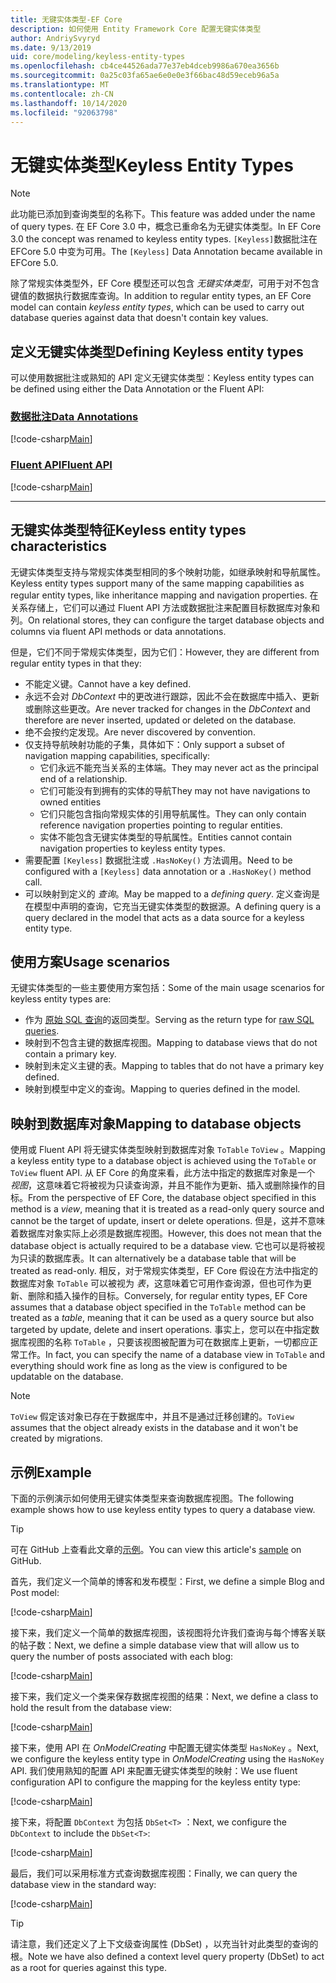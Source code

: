 ```yaml
---
title: 无键实体类型-EF Core
description: 如何使用 Entity Framework Core 配置无键实体类型
author: AndriySvyryd
ms.date: 9/13/2019
uid: core/modeling/keyless-entity-types
ms.openlocfilehash: cb4ce44526ada77e37eb4dceb9986a670ea3656b
ms.sourcegitcommit: 0a25c03fa65ae6e0e0e3f66bac48d59eceb96a5a
ms.translationtype: MT
ms.contentlocale: zh-CN
ms.lasthandoff: 10/14/2020
ms.locfileid: "92063798"
---
```

# <a name="keyless-entity-types"></a><span data-ttu-id="cc15c-103">无键实体类型</span><span class="sxs-lookup"><span data-stu-id="cc15c-103">Keyless Entity Types</span></span>

> [!NOTE]
> <span data-ttu-id="cc15c-104">此功能已添加到查询类型的名称下。</span><span class="sxs-lookup"><span data-stu-id="cc15c-104">This feature was added under the name of query types.</span></span> <span data-ttu-id="cc15c-105">在 EF Core 3.0 中，概念已重命名为无键实体类型。</span><span class="sxs-lookup"><span data-stu-id="cc15c-105">In EF Core 3.0 the concept was renamed to keyless entity types.</span></span> <span data-ttu-id="cc15c-106">`[Keyless]`数据批注在 EFCore 5.0 中变为可用。</span><span class="sxs-lookup"><span data-stu-id="cc15c-106">The `[Keyless]` Data Annotation became available in EFCore 5.0.</span></span>

<span data-ttu-id="cc15c-107">除了常规实体类型外，EF Core 模型还可以包含 _无键实体类型_，可用于对不包含键值的数据执行数据库查询。</span><span class="sxs-lookup"><span data-stu-id="cc15c-107">In addition to regular entity types, an EF Core model can contain _keyless entity types_, which can be used to carry out database queries against data that doesn't contain key values.</span></span>

## <a name="defining-keyless-entity-types"></a><span data-ttu-id="cc15c-108">定义无键实体类型</span><span class="sxs-lookup"><span data-stu-id="cc15c-108">Defining Keyless entity types</span></span>

<span data-ttu-id="cc15c-109">可以使用数据批注或熟知的 API 定义无键实体类型：</span><span class="sxs-lookup"><span data-stu-id="cc15c-109">Keyless entity types can be defined using either the Data Annotation or the Fluent API:</span></span>

### <a name="data-annotations"></a>[<span data-ttu-id="cc15c-110">数据批注</span><span class="sxs-lookup"><span data-stu-id="cc15c-110">Data Annotations</span></span>](#tab/data-annotations)

[!code-csharp[Main](../../../samples/core/Modeling/DataAnnotations/Keyless.cs?Name=Keyless&highlight=1)]

### <a name="fluent-api"></a>[<span data-ttu-id="cc15c-111">Fluent API</span><span class="sxs-lookup"><span data-stu-id="cc15c-111">Fluent API</span></span>](#tab/fluent-api)

[!code-csharp[Main](../../../samples/core/Modeling/FluentAPI/Keyless.cs?Name=Keyless&highlight=4)]

***

## <a name="keyless-entity-types-characteristics"></a><span data-ttu-id="cc15c-112">无键实体类型特征</span><span class="sxs-lookup"><span data-stu-id="cc15c-112">Keyless entity types characteristics</span></span>

<span data-ttu-id="cc15c-113">无键实体类型支持与常规实体类型相同的多个映射功能，如继承映射和导航属性。</span><span class="sxs-lookup"><span data-stu-id="cc15c-113">Keyless entity types support many of the same mapping capabilities as regular entity types, like inheritance mapping and navigation properties.</span></span> <span data-ttu-id="cc15c-114">在关系存储上，它们可以通过 Fluent API 方法或数据批注来配置目标数据库对象和列。</span><span class="sxs-lookup"><span data-stu-id="cc15c-114">On relational stores, they can configure the target database objects and columns via fluent API methods or data annotations.</span></span>

<span data-ttu-id="cc15c-115">但是，它们不同于常规实体类型，因为它们：</span><span class="sxs-lookup"><span data-stu-id="cc15c-115">However, they are different from regular entity types in that they:</span></span>

- <span data-ttu-id="cc15c-116">不能定义键。</span><span class="sxs-lookup"><span data-stu-id="cc15c-116">Cannot have a key defined.</span></span>
- <span data-ttu-id="cc15c-117">永远不会对 _DbContext_ 中的更改进行跟踪，因此不会在数据库中插入、更新或删除这些更改。</span><span class="sxs-lookup"><span data-stu-id="cc15c-117">Are never tracked for changes in the _DbContext_ and therefore are never inserted, updated or deleted on the database.</span></span>
- <span data-ttu-id="cc15c-118">绝不会按约定发现。</span><span class="sxs-lookup"><span data-stu-id="cc15c-118">Are never discovered by convention.</span></span>
- <span data-ttu-id="cc15c-119">仅支持导航映射功能的子集，具体如下：</span><span class="sxs-lookup"><span data-stu-id="cc15c-119">Only support a subset of navigation mapping capabilities, specifically:</span></span>
  - <span data-ttu-id="cc15c-120">它们永远不能充当关系的主体端。</span><span class="sxs-lookup"><span data-stu-id="cc15c-120">They may never act as the principal end of a relationship.</span></span>
  - <span data-ttu-id="cc15c-121">它们可能没有到拥有的实体的导航</span><span class="sxs-lookup"><span data-stu-id="cc15c-121">They may not have navigations to owned entities</span></span>
  - <span data-ttu-id="cc15c-122">它们只能包含指向常规实体的引用导航属性。</span><span class="sxs-lookup"><span data-stu-id="cc15c-122">They can only contain reference navigation properties pointing to regular entities.</span></span>
  - <span data-ttu-id="cc15c-123">实体不能包含无键实体类型的导航属性。</span><span class="sxs-lookup"><span data-stu-id="cc15c-123">Entities cannot contain navigation properties to keyless entity types.</span></span>
- <span data-ttu-id="cc15c-124">需要配置 `[Keyless]` 数据批注或 `.HasNoKey()` 方法调用。</span><span class="sxs-lookup"><span data-stu-id="cc15c-124">Need to be configured with a `[Keyless]` data annotation or a `.HasNoKey()` method call.</span></span>
- <span data-ttu-id="cc15c-125">可以映射到定义的 _查询_。</span><span class="sxs-lookup"><span data-stu-id="cc15c-125">May be mapped to a _defining query_.</span></span> <span data-ttu-id="cc15c-126">定义查询是在模型中声明的查询，它充当无键实体类型的数据源。</span><span class="sxs-lookup"><span data-stu-id="cc15c-126">A defining query is a query declared in the model that acts as a data source for a keyless entity type.</span></span>

## <a name="usage-scenarios"></a><span data-ttu-id="cc15c-127">使用方案</span><span class="sxs-lookup"><span data-stu-id="cc15c-127">Usage scenarios</span></span>

<span data-ttu-id="cc15c-128">无键实体类型的一些主要使用方案包括：</span><span class="sxs-lookup"><span data-stu-id="cc15c-128">Some of the main usage scenarios for keyless entity types are:</span></span>

- <span data-ttu-id="cc15c-129">作为 [原始 SQL 查询](xref:core/querying/raw-sql)的返回类型。</span><span class="sxs-lookup"><span data-stu-id="cc15c-129">Serving as the return type for [raw SQL queries](xref:core/querying/raw-sql).</span></span>
- <span data-ttu-id="cc15c-130">映射到不包含主键的数据库视图。</span><span class="sxs-lookup"><span data-stu-id="cc15c-130">Mapping to database views that do not contain a primary key.</span></span>
- <span data-ttu-id="cc15c-131">映射到未定义主键的表。</span><span class="sxs-lookup"><span data-stu-id="cc15c-131">Mapping to tables that do not have a primary key defined.</span></span>
- <span data-ttu-id="cc15c-132">映射到模型中定义的查询。</span><span class="sxs-lookup"><span data-stu-id="cc15c-132">Mapping to queries defined in the model.</span></span>

## <a name="mapping-to-database-objects"></a><span data-ttu-id="cc15c-133">映射到数据库对象</span><span class="sxs-lookup"><span data-stu-id="cc15c-133">Mapping to database objects</span></span>

<span data-ttu-id="cc15c-134">使用或 Fluent API 将无键实体类型映射到数据库对象 `ToTable` `ToView` 。</span><span class="sxs-lookup"><span data-stu-id="cc15c-134">Mapping a keyless entity type to a database object is achieved using the `ToTable` or `ToView` fluent API.</span></span> <span data-ttu-id="cc15c-135">从 EF Core 的角度来看，此方法中指定的数据库对象是一个 _视图_，这意味着它将被视为只读查询源，并且不能作为更新、插入或删除操作的目标。</span><span class="sxs-lookup"><span data-stu-id="cc15c-135">From the perspective of EF Core, the database object specified in this method is a _view_, meaning that it is treated as a read-only query source and cannot be the target of update, insert or delete operations.</span></span> <span data-ttu-id="cc15c-136">但是，这并不意味着数据库对象实际上必须是数据库视图。</span><span class="sxs-lookup"><span data-stu-id="cc15c-136">However, this does not mean that the database object is actually required to be a database view.</span></span> <span data-ttu-id="cc15c-137">它也可以是将被视为只读的数据库表。</span><span class="sxs-lookup"><span data-stu-id="cc15c-137">It can alternatively be a database table that will be treated as read-only.</span></span> <span data-ttu-id="cc15c-138">相反，对于常规实体类型，EF Core 假设在方法中指定的数据库对象 `ToTable` 可以被视为 _表_，这意味着它可用作查询源，但也可作为更新、删除和插入操作的目标。</span><span class="sxs-lookup"><span data-stu-id="cc15c-138">Conversely, for regular entity types, EF Core assumes that a database object specified in the `ToTable` method can be treated as a _table_, meaning that it can be used as a query source but also targeted by update, delete and insert operations.</span></span> <span data-ttu-id="cc15c-139">事实上，您可以在中指定数据库视图的名称 `ToTable` ，只要该视图被配置为可在数据库上更新，一切都应正常工作。</span><span class="sxs-lookup"><span data-stu-id="cc15c-139">In fact, you can specify the name of a database view in `ToTable` and everything should work fine as long as the view is configured to be updatable on the database.</span></span>

> [!NOTE]
> <span data-ttu-id="cc15c-140">`ToView` 假定该对象已存在于数据库中，并且不是通过迁移创建的。</span><span class="sxs-lookup"><span data-stu-id="cc15c-140">`ToView` assumes that the object already exists in the database and it won't be created by migrations.</span></span>

## <a name="example"></a><span data-ttu-id="cc15c-141">示例</span><span class="sxs-lookup"><span data-stu-id="cc15c-141">Example</span></span>

<span data-ttu-id="cc15c-142">下面的示例演示如何使用无键实体类型来查询数据库视图。</span><span class="sxs-lookup"><span data-stu-id="cc15c-142">The following example shows how to use keyless entity types to query a database view.</span></span>

> [!TIP]
> <span data-ttu-id="cc15c-143">可在 GitHub 上查看此文章的[示例](https://github.com/dotnet/EntityFramework.Docs/tree/master/samples/core/KeylessEntityTypes)。</span><span class="sxs-lookup"><span data-stu-id="cc15c-143">You can view this article's [sample](https://github.com/dotnet/EntityFramework.Docs/tree/master/samples/core/KeylessEntityTypes) on GitHub.</span></span>

<span data-ttu-id="cc15c-144">首先，我们定义一个简单的博客和发布模型：</span><span class="sxs-lookup"><span data-stu-id="cc15c-144">First, we define a simple Blog and Post model:</span></span>

[!code-csharp[Main](../../../samples/core/KeylessEntityTypes/Program.cs#Entities)]

<span data-ttu-id="cc15c-145">接下来，我们定义一个简单的数据库视图，该视图将允许我们查询与每个博客关联的帖子数：</span><span class="sxs-lookup"><span data-stu-id="cc15c-145">Next, we define a simple database view that will allow us to query the number of posts associated with each blog:</span></span>

[!code-csharp[Main](../../../samples/core/KeylessEntityTypes/Program.cs#View)]

<span data-ttu-id="cc15c-146">接下来，我们定义一个类来保存数据库视图的结果：</span><span class="sxs-lookup"><span data-stu-id="cc15c-146">Next, we define a class to hold the result from the database view:</span></span>

[!code-csharp[Main](../../../samples/core/KeylessEntityTypes/Program.cs#KeylessEntityType)]

<span data-ttu-id="cc15c-147">接下来，使用 API 在 _OnModelCreating_ 中配置无键实体类型 `HasNoKey` 。</span><span class="sxs-lookup"><span data-stu-id="cc15c-147">Next, we configure the keyless entity type in _OnModelCreating_ using the `HasNoKey` API.</span></span>
<span data-ttu-id="cc15c-148">我们使用熟知的配置 API 来配置无键实体类型的映射：</span><span class="sxs-lookup"><span data-stu-id="cc15c-148">We use fluent configuration API to configure the mapping for the keyless entity type:</span></span>

[!code-csharp[Main](../../../samples/core/KeylessEntityTypes/Program.cs#Configuration)]

<span data-ttu-id="cc15c-149">接下来，将配置 `DbContext` 为包括 `DbSet<T>` ：</span><span class="sxs-lookup"><span data-stu-id="cc15c-149">Next, we configure the `DbContext` to include the `DbSet<T>`:</span></span>

[!code-csharp[Main](../../../samples/core/KeylessEntityTypes/Program.cs#DbSet)]

<span data-ttu-id="cc15c-150">最后，我们可以采用标准方式查询数据库视图：</span><span class="sxs-lookup"><span data-stu-id="cc15c-150">Finally, we can query the database view in the standard way:</span></span>

[!code-csharp[Main](../../../samples/core/KeylessEntityTypes/Program.cs#Query)]

> [!TIP]
> <span data-ttu-id="cc15c-151">请注意，我们还定义了上下文级查询属性 (DbSet) ，以充当针对此类型的查询的根。</span><span class="sxs-lookup"><span data-stu-id="cc15c-151">Note we have also defined a context level query property (DbSet) to act as a root for queries against this type.</span></span>
